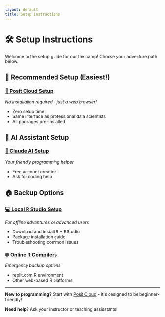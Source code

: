 ```yaml
---
layout: default
title: Setup Instructions
---
```


# 🛠️ Setup Instructions

Welcome to the setup guide for our the camp! Choose your adventure path below.

## 🌟 Recommended Setup (Easiest!)

### [🔮 Posit Cloud Setup](posit-cloud-setup.md)
*No installation required - just a web browser!*
- Zero setup time
- Same interface as professional data scientists
- All packages pre-installed

## 🤖 AI Assistant Setup

### [💬 Claude AI Setup](claude-setup.md)
*Your friendly programming helper*
- Free account creation
- Ask for coding help

## 🏠 Backup Options

### [💻 Local R Studio Setup](local-rstudio-setup.md)
*For offline adventures or advanced users*
- Download and install R + RStudio
- Package installation guide
- Troubleshooting common issues

### [🌐 Online R Compilers](online-alternatives.md)
*Emergency backup options*
- replit.com R environment
- Other web-based R platforms

---

**New to programming?** Start with [Posit Cloud](posit-cloud-setup.md) - it's designed to be beginner-friendly!

**Need help?** Ask your instructor or teaching assisstants!
